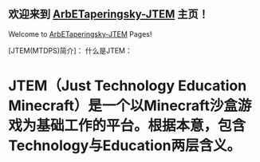 ## 欢迎来到 [ArbETaperingsky-JTEM](https://arbetaperingsky.github.io/) 主页！
Welcome to [ArbETaperingsky-JTEM](https://arbetaperingsky.github.io/) Pages!

[JTEM(MTDPS)简介]：
什么是JTEM：
# JTEM（Just Technology Education Minecraft）是一个以Minecraft沙盒游戏为基础工作的平台。根据本意，包含Technology与Education两层含义。
